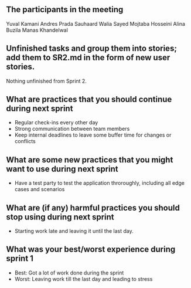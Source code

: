 ## The participants in the meeting

Yuval Kamani
Andres Prada
Sauhaard Walia
Sayed Mojtaba Hosseini
Alina Buzila
Manas Khandelwal

## Unfinished tasks and group them into stories; add them to SR2.md in the form of new user stories.

Nothing unfinished from Sprint 2.

## What are practices that you should continue during next sprint

- Regular check-ins every other day
- Strong communication between team members
- Keep internal deadlines to leave some buffer time for changes or conflicts

## What are some new practices that you might want to use during next sprint

- Have a test party to test the application throroughly, including all edge cases and scenarios

## What are (if any) harmful practices you should stop using during next sprint

- Starting work late and leaving it until the last day.

## What was your best/worst experience during sprint 1

- Best: Got a lot of work done during the sprint
- Worst: Leaving work till the last day and leading to stress
